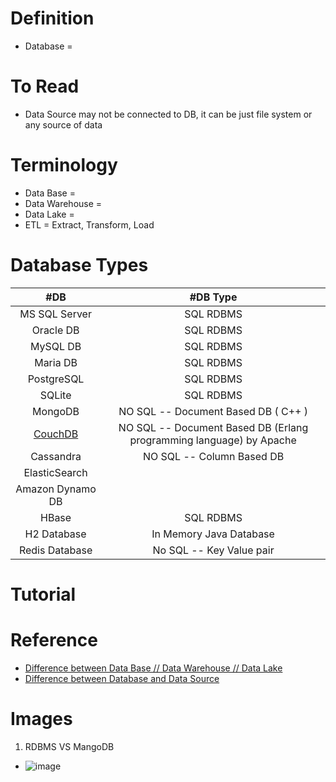 # Definition
* Database =

# To Read
* Data Source may not be connected to DB, it can be just file system or any source of data

# Terminology
* Data Base =
* Data Warehouse = 
* Data Lake = 
* ETL = Extract, Transform, Load

# Database Types
| #DB | #DB Type | 
| :---: | :---: | 
| MS SQL Server  | SQL RDBMS |
| Oracle DB   | SQL RDBMS |
| MySQL DB   | SQL RDBMS |
| Maria DB  | SQL RDBMS |
| PostgreSQL   | SQL RDBMS |
| SQLite  | SQL RDBMS |
| MongoDB   | NO SQL -- Document Based DB ( C++ )  | 
| [CouchDB](https://www.javatpoint.com/couchdb-tutorial)   | NO SQL -- Document Based DB (Erlang programming language) by Apache  | 
| Cassandra  | NO SQL -- Column Based DB  | 
| ElasticSearch  |  | 
| Amazon Dynamo DB   |  | 
| HBase  | SQL RDBMS | 
| H2 Database   | In Memory Java Database  | 
| Redis Database | No SQL -- Key Value pair |

# Tutorial

# Reference
* [Difference between Data Base // Data Warehouse // Data Lake](https://www.youtube.com/watch?v=WgIbvkyY4mI)
* [Difference between Database and Data Source](https://stackoverflow.com/questions/3698044/difference-between-database-and-data-source#:~:text=A%20data%20source%20is%20simply,provide%20data%20to%20your%20programs.)

# Images
1. RDBMS VS MangoDB
* ![image](https://user-images.githubusercontent.com/7721150/167446876-b5830400-b14a-43b8-a42b-7dbc81dfd1d3.png)

